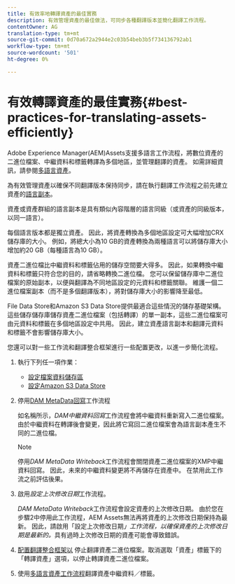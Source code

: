 ```yaml
---
title: 有效率地轉譯資產的最佳實務
description: 有效管理資產的最佳做法，可同步各種翻譯版本並簡化翻譯工作流程。
contentOwner: AG
translation-type: tm+mt
source-git-commit: 0d70a672a2944e2c03b54beb3b5f734136792ab1
workflow-type: tm+mt
source-wordcount: '501'
ht-degree: 0%

---
```



# 有效轉譯資產的最佳實務{#best-practices-for-translating-assets-efficiently}

Adobe Experience Manager(AEM)Assets支援多語言工作流程，將數位資產的二進位檔案、中繼資料和標籤轉譯為多個地區，並管理翻譯的資產。 如需詳細資訊，請參閱[多語言資產](multilingual-assets.md)。

為有效管理資產以確保不同翻譯版本保持同步，請在執行翻譯工作流程之前先建立資產的[語言副本](preparing-assets-for-translation.md)。

資產或資產群組的語言副本是具有類似內容階層的語言同級（或資產的同級版本，以同一語言）。

每個語言版本都是獨立資產。 因此，將資產轉換為多個地區設定可大幅增加CRX儲存庫的大小。 例如，將總大小為10 GB的資產轉換為兩種語言可以將儲存庫大小增加約20 GB（每種語言為10 GB）。

資產二進位檔比中繼資料和標籤佔用的儲存空間要大得多。 因此，如果轉換中繼資料和標籤只符合您的目的，請省略轉換二進位檔。 您可以保留儲存庫中二進位檔案的原始副本，以便與翻譯為不同地區設定的元資料和標籤關聯。 維護一個二進位檔案副本（而不是多個翻譯版本），將對儲存庫大小的影響降至最低。

File Data Store和Amazon S3 Data Store提供最適合這些情況的儲存基礎架構。 這些儲存儲存庫儲存資產二進位檔案（包括轉譯）的單一副本，這些二進位檔案可由元資料和標籤在多個地區設定中共用。 因此，建立資產語言副本和翻譯元資料和標籤不會影響儲存庫大小。

您還可以對一些工作流和翻譯整合框架進行一些配置更改，以進一步簡化流程。

1. 執行下列任一項作業：

   * [設定檔案資料儲存區](/help/sites-deploying/data-store-config.md)
   * [設定Amazon S3 Data Store](/help/sites-deploying/data-store-config.md)

1. 停用[DAM MetaData回寫](/help/sites-administering/workflow-offloader.md#disable-offloading)工作流程

   如名稱所示，*DAM中繼資料回寫*&#x200B;工作流程會將中繼資料重新寫入二進位檔案。 由於中繼資料在轉譯後會變更，因此將它寫回二進位檔案會為語言副本產生不同的二進位檔。

   >[!NOTE]
   >
   >停用&#x200B;*DAM MetaData Writeback*&#x200B;工作流程會關閉資產二進位檔案的XMP中繼資料回寫。 因此，未來的中繼資料變更將不再儲存在資產中。 在禁用此工作流之前評估後果。

1. 啟用&#x200B;*設定上次修改日期*&#x200B;工作流程。

   *DAM MetaData Writeback*&#x200B;工作流程會設定資產的上次修改日期。 由於您在步驟2中停用此工作流程，AEM Assets無法再將資產的上次修改日期保持為最新。 因此，請啟用「設定上次修改日期&#x200B;*」工作流程，以確保資產的上次修改日期是最新的。*&#x200B;具有過時上次修改日期的資產可能會導致錯誤。

1. [配置翻譯整合框架以](/help/sites-administering/tc-tic.md) 停止翻譯資產二進位檔案。取消選取「資產」標籤下的「轉譯資產」選項，以停止轉譯資產二進位檔案。
1. 使用[多語言資產工作流程](multilingual-assets.md)翻譯資產中繼資料／標籤。

